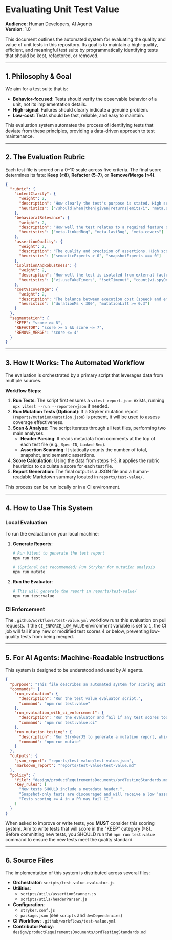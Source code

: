 # Evaluating Unit Test Value

**Audience**: Human Developers, AI Agents  
**Version**: 1.0

This document outlines the automated system for evaluating the quality and value of unit tests in this repository. Its goal is to maintain a high-quality, efficient, and meaningful test suite by programmatically identifying tests that should be kept, refactored, or removed.

---

## 1. Philosophy & Goal

We aim for a test suite that is:

- **Behavior-focused**: Tests should verify the observable behavior of a unit, not its implementation details.
- **High-signal**: Failures should clearly indicate a genuine problem.
- **Low-cost**: Tests should be fast, reliable, and easy to maintain.

This evaluation system automates the process of identifying tests that deviate from these principles, providing a data-driven approach to test maintenance.

---

## 2. The Evaluation Rubric

Each test file is scored on a 0–10 scale across five criteria. The final score determines its fate: **Keep (≥8)**, **Refactor (5–7)**, or **Remove/Merge (≤4)**.

```json
{
  "rubric": {
    "intentClarity": {
      "weight": 2,
      "description": "How clearly the test's purpose is stated. High scores for descriptive titles (e.g., using 'should', 'when', 'given/then') and links to requirements.",
      "heuristics": ["/should|when|then|given|returns|emits/i", "meta.specId", "meta.linkedReq"]
    },
    "behavioralRelevance": {
      "weight": 2,
      "description": "How well the test relates to a required feature or bug fix. High scores for tests linked to a PRD, issue tracker, or bug report.",
      "heuristics": ["meta.linkedReq", "meta.lastBug", "meta.covers"]
    },
    "assertionQuality": {
      "weight": 2,
      "description": "The quality and precision of assertions. High scores for semantic assertions (`.toEqual`, `.toBeCalledWith`). Low scores for snapshot-only tests.",
      "heuristics": ["semanticExpects > 0", "snapshotExpects === 0"]
    },
    "isolationAndRobustness": {
      "weight": 2,
      "description": "How well the test is isolated from external factors and randomness. High scores for using fake timers. Low scores for `setTimeout` or heavy mocking.",
      "heuristics": ["vi.useFakeTimers", "!setTimeout", "count(vi.spyOn) < 4"]
    },
    "costVsCoverage": {
      "weight": 2,
      "description": "The balance between execution cost (speed) and effectiveness (mutation score). High scores for fast tests that kill a high percentage of mutants.",
      "heuristics": ["durationMs < 300", "mutationLift >= 0.3"]
    }
  },
  "segmentation": {
    "KEEP": "score >= 8",
    "REFACTOR": "score >= 5 && score <= 7",
    "REMOVE_MERGE": "score <= 4"
  }
}
```

---

## 3. How It Works: The Automated Workflow

The evaluation is orchestrated by a primary script that leverages data from multiple sources.

**Workflow Steps**:

1. **Run Tests**: The script first ensures a `vitest-report.json` exists, running `npx vitest --run --reporter=json` if needed.
2. **Run Mutation Tests (Optional)**: If a Stryker mutation report (`reports/mutation/mutation.json`) is present, it will be used to assess coverage effectiveness.
3. **Scan & Analyze**: The script iterates through all test files, performing two main analyses:
   - **Header Parsing**: It reads metadata from comments at the top of each test file (e.g., `Spec-ID`, `Linked-Req`).
   - **Assertion Scanning**: It statically counts the number of total, snapshot, and semantic assertions.
4. **Score Calculation**: Using the data from steps 1-3, it applies the rubric heuristics to calculate a score for each test file.
5. **Report Generation**: The final output is a JSON file and a human-readable Markdown summary located in `reports/test-value/`.

This process can be run locally or in a CI environment.

---

## 4. How to Use This System

### Local Evaluation

To run the evaluation on your local machine:

1. **Generate Reports**:

   ```bash
   # Run Vitest to generate the test report
   npm run test

   # (Optional but recommended) Run Stryker for mutation analysis
   npm run mutate
   ```

2. **Run the Evaluator**:

   ```bash
   # This will generate the report in reports/test-value/
   npm run test:value
   ```

### CI Enforcement

The `.github/workflows/test-value.yml` workflow runs this evaluation on pull requests. If the `CI_ENFORCE_LOW_VALUE` environment variable is set to `1`, the CI job will fail if any new or modified test scores 4 or below, preventing low-quality tests from being merged.

---

## 5. For AI Agents: Machine-Readable Instructions

This system is designed to be understood and used by AI agents.

```json
{
  "purpose": "This file describes an automated system for scoring unit tests based on a quality rubric.",
  "commands": {
    "run_evaluation": {
      "description": "Run the test value evaluator script.",
      "command": "npm run test:value"
    },
    "run_evaluation_with_ci_enforcement": {
      "description": "Run the evaluator and fail if any test scores too low.",
      "command": "npm run test:value:ci"
    },
    "run_mutation_testing": {
      "description": "Run StrykerJS to generate a mutation report, which improves scoring accuracy.",
      "command": "npm run mutate"
    }
  },
  "outputs": {
    "json_report": "reports/test-value/test-value.json",
    "markdown_report": "reports/test-value/test-value.md"
  },
  "policy": {
    "file": "design/productRequirementsDocuments/prdTestingStandards.md",
    "key_rules": [
      "New tests SHOULD include a metadata header.",
      "Snapshot-only tests are discouraged and will receive a low 'assertionQuality' score.",
      "Tests scoring <= 4 in a PR may fail CI."
    ]
  }
}
```

When asked to improve or write tests, you **MUST** consider this scoring system. Aim to write tests that will score in the "KEEP" category (≥8). Before committing new tests, you SHOULD run the `npm run test:value` command to ensure the new tests meet the quality standard.

---

## 6. Source Files

The implementation of this system is distributed across several files:

- **Orchestrator**: `scripts/test-value-evaluator.js`
- **Utilities**:
  - `scripts/utils/assertionScanner.js`
  - `scripts/utils/headerParser.js`
- **Configuration**:
  - `stryker.conf.js`
  - `package.json` (see `scripts` and `devDependencies`)
- **CI Workflow**: `.github/workflows/test-value.yml`
- **Contributor Policy**: `design/productRequirementsDocuments/prdTestingStandards.md`
